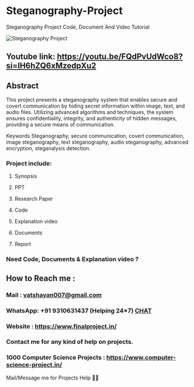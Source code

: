 # Steganography-Project
Steganography Project Code, Document And Video Tutorial

![Steganography Project](https://github.com/user-attachments/assets/159fea2c-ec39-4aeb-9c61-32f6d5f1e856)

## Youtube link: https://youtu.be/FQdPvUdWco8?si=lH6hZQ6xMzedpXu2

## Abstract
This project presents a steganography system that enables secure and covert communication by hiding secret information within image, text, and audio files. Utilizing advanced algorithms and techniques, the system ensures confidentiality, integrity, and authenticity of hidden messages, providing a secure means of communication.

Keywords
Steganography, secure communication, covert communication, image steganography, text steganography, audio steganography, advanced encryption, steganalysis detection.

### Project include: 

1. Synopsis

2. PPT

3. Research Paper


4. Code

5. Explanation video

6. Documents

7. Report


### Need Code, Documents & Explanation video ? 

## How to Reach me :

### Mail : vatshayan007@gmail.com 

### WhatsApp: +91 9310631437 (Helping 24*7) **[CHAT](https://wa.me/message/CHWN2AHCPMAZK1)** 

### Website : https://www.finalproject.in/

### Contact me for any kind of help on projects.
### 1000 Computer Science Projects : https://www.computer-science-project.in/


Mail/Message me for Projects Help 🙏🏻
